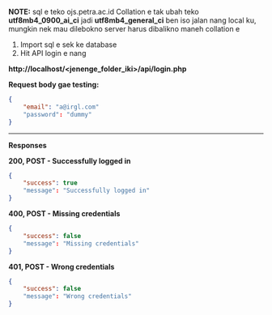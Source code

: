 **NOTE:** sql e teko ojs.petra.ac.id Collation e tak ubah teko **utf8mb4_0900_ai_ci** jadi **utf8mb4_general_ci** ben iso jalan nang local ku, mungkin nek mau dilebokno server harus dibalikno maneh collation e

1. Import sql e sek ke database
2. Hit API login e nang

**http://localhost/<jenenge_folder_iki>/api/login.php**

**Request body gae testing:**
```json
{
	"email": "a@irgl.com"
	"password": "dummy"
}
```

---

**Responses**

**200, POST - Successfully logged in**

```json
{
	"success": true
	"message": "Successfully logged in"
}
```

**400, POST - Missing credentials**

```json
{
	"success": false
	"message": "Missing credentials"
}
```


**401, POST - Wrong credentials**

```json
{
	"success": false
	"message": "Wrong credentials"
}
```
